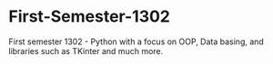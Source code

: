 # First-Semester-1302
First semester 1302 - Python with a focus on OOP, Data basing, and libraries such as TKinter and much more.
